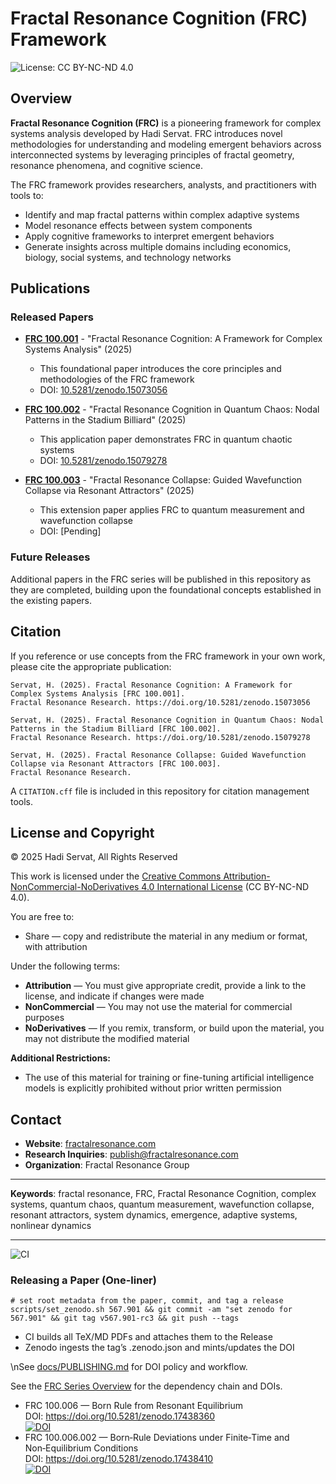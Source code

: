 # Fractal Resonance Cognition (FRC) Framework

<img src="https://img.shields.io/badge/License-CC%20BY--NC--ND%204.0-lightgrey.svg" alt="License: CC BY-NC-ND 4.0">

## Overview

**Fractal Resonance Cognition (FRC)** is a pioneering framework for complex systems analysis developed by Hadi Servat. FRC introduces novel methodologies for understanding and modeling emergent behaviors across interconnected systems by leveraging principles of fractal geometry, resonance phenomena, and cognitive science.

The FRC framework provides researchers, analysts, and practitioners with tools to:

- Identify and map fractal patterns within complex adaptive systems
- Model resonance effects between system components
- Apply cognitive frameworks to interpret emergent behaviors
- Generate insights across multiple domains including economics, biology, social systems, and technology networks

## Publications

### Released Papers

- **[FRC 100.001](./publications/FRC_100.001/FRC_100.001.pdf)** - "Fractal Resonance Cognition: A Framework for Complex Systems Analysis" (2025)
  - This foundational paper introduces the core principles and methodologies of the FRC framework
  - DOI: [10.5281/zenodo.15073056](https://zenodo.org/records/15073056)

- **[FRC 100.002](./publications/FRC_100.002/FRC_100.002.pdf)** - "Fractal Resonance Cognition in Quantum Chaos: Nodal Patterns in the Stadium Billiard" (2025)
  - This application paper demonstrates FRC in quantum chaotic systems
  - DOI: [10.5281/zenodo.15079278](https://zenodo.org/records/15079278)

- **[FRC 100.003](./publications/FRC_100.003/FRC_100.003_manuscript.md)** - "Fractal Resonance Collapse: Guided Wavefunction Collapse via Resonant Attractors" (2025)
  - This extension paper applies FRC to quantum measurement and wavefunction collapse
  - DOI: [Pending]

### Future Releases

Additional papers in the FRC series will be published in this repository as they are completed, building upon the foundational concepts established in the existing papers.

## Citation

If you reference or use concepts from the FRC framework in your own work, please cite the appropriate publication:

```
Servat, H. (2025). Fractal Resonance Cognition: A Framework for Complex Systems Analysis [FRC 100.001]. 
Fractal Resonance Research. https://doi.org/10.5281/zenodo.15073056

Servat, H. (2025). Fractal Resonance Cognition in Quantum Chaos: Nodal Patterns in the Stadium Billiard [FRC 100.002]. 
Fractal Resonance Research. https://doi.org/10.5281/zenodo.15079278

Servat, H. (2025). Fractal Resonance Collapse: Guided Wavefunction Collapse via Resonant Attractors [FRC 100.003].
Fractal Resonance Research.
```

A `CITATION.cff` file is included in this repository for citation management tools.

## License and Copyright

© 2025 Hadi Servat, All Rights Reserved

This work is licensed under the [Creative Commons Attribution-NonCommercial-NoDerivatives 4.0 International License](./LICENSE) (CC BY-NC-ND 4.0).

You are free to:
- Share — copy and redistribute the material in any medium or format, with attribution

Under the following terms:
- **Attribution** — You must give appropriate credit, provide a link to the license, and indicate if changes were made
- **NonCommercial** — You may not use the material for commercial purposes
- **NoDerivatives** — If you remix, transform, or build upon the material, you may not distribute the modified material

**Additional Restrictions:**
- The use of this material for training or fine-tuning artificial intelligence models is explicitly prohibited without prior written permission

## Contact

- **Website**: [fractalresonance.com](https://fractalresonance.com)
- **Research Inquiries**: publish@fractalresonance.com
- **Organization**: Fractal Resonance Group

---

**Keywords**: fractal resonance, FRC, Fractal Resonance Cognition, complex systems, quantum chaos, quantum measurement, wavefunction collapse, resonant attractors, system dynamics, emergence, adaptive systems, nonlinear dynamics

---

![CI](https://github.com/FractalResonance/Framework/actions/workflows/release.yml/badge.svg?branch=main)

### Releasing a Paper (One-liner)

```
# set root metadata from the paper, commit, and tag a release
scripts/set_zenodo.sh 567.901 && git commit -am "set zenodo for 567.901" && git tag v567.901-rc3 && git push --tags
```

- CI builds all TeX/MD PDFs and attaches them to the Release
- Zenodo ingests the tag’s .zenodo.json and mints/updates the DOI

\nSee [docs/PUBLISHING.md](docs/PUBLISHING.md) for DOI policy and workflow.

See the [FRC Series Overview](docs/SERIES_OVERVIEW.md) for the dependency chain and DOIs.
- FRC 100.006 — Born Rule from Resonant Equilibrium  
  DOI: https://doi.org/10.5281/zenodo.17438360  
  [![DOI](https://zenodo.org/badge/DOI/10.5281/zenodo.17438360.svg)](https://doi.org/10.5281/zenodo.17438360)
- FRC 100.006.002 — Born‑Rule Deviations under Finite‑Time and Non‑Equilibrium Conditions  
  DOI: https://doi.org/10.5281/zenodo.17438410  
  [![DOI](https://zenodo.org/badge/DOI/10.5281/zenodo.17438410.svg)](https://doi.org/10.5281/zenodo.17438410)
